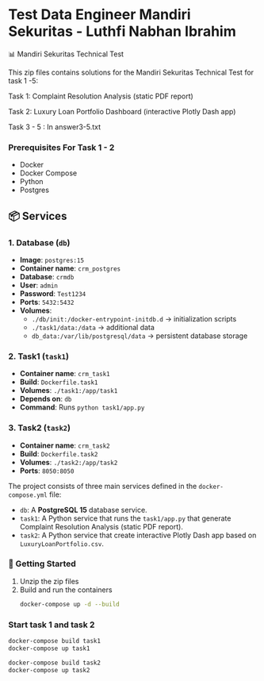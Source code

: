 # Test Data Engineer Mandiri Sekuritas - Luthfi Nabhan Ibrahim

📊 Mandiri Sekuritas Technical Test

This zip files contains solutions for the Mandiri Sekuritas Technical Test for task 1 -5:

Task 1: Complaint Resolution Analysis (static PDF report)

Task 2: Luxury Loan Portfolio Dashboard (interactive Plotly Dash app)

Task 3 - 5 : In answer3-5.txt

### Prerequisites For Task 1 - 2

* Docker
* Docker Compose
* Python
* Postgres


## 📦 Services

### 1. Database (`db`)
- **Image**: `postgres:15`
- **Container name**: `crm_postgres`
- **Database**: `crmdb`
- **User**: `admin`
- **Password**: `Test1234`
- **Ports**: `5432:5432`
- **Volumes**:
  - `./db/init:/docker-entrypoint-initdb.d` → initialization scripts
  - `./task1/data:/data` → additional data
  - `db_data:/var/lib/postgresql/data` → persistent database storage

### 2. Task1 (`task1`)
- **Container name**: `crm_task1`
- **Build**: `Dockerfile.task1`
- **Volumes**: `./task1:/app/task1`
- **Depends on**: `db`
- **Command**: Runs `python task1/app.py`

### 3. Task2 (`task2`)
- **Container name**: `crm_task2`
- **Build**: `Dockerfile.task2`
- **Volumes**: `./task2:/app/task2`
- **Ports**: `8050:8050`


The project consists of three main services defined in the `docker-compose.yml` file:

* `db`: A **PostgreSQL 15** database service.
* `task1`: A Python service that runs the `task1/app.py` that generate Complaint Resolution Analysis (static PDF report).
* `task2`: A Python service that create interactive Plotly Dash app based on `LuxuryLoanPortfolio.csv`.


### 🚀 Getting Started
1.  Unzip the zip files
2.  Build and run the containers
    ```sh
    docker-compose up -d --build
    ```
### Start task 1 and task 2
```sh
docker-compose build task1
docker-compose up task1
```

```sh
docker-compose build task2
docker-compose up task2
```



